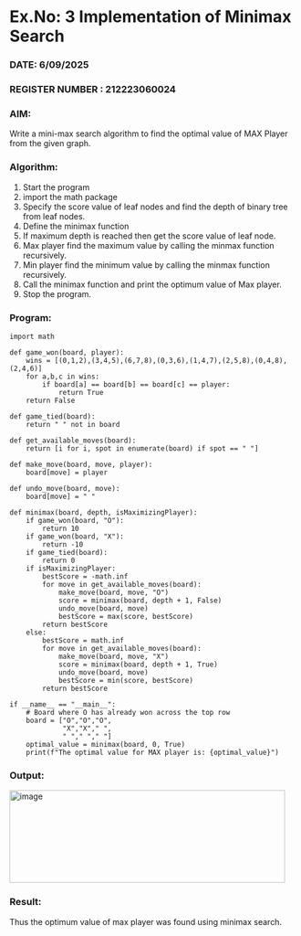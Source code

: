 # Ex.No: 3  Implementation of Minimax Search
### DATE: 6/09/2025                                                                      
### REGISTER NUMBER : 212223060024
### AIM: 
Write a mini-max search algorithm to find the optimal value of MAX Player from the given graph.
### Algorithm:
1. Start the program
2. import the math package
3. Specify the score value of leaf nodes and find the depth of binary tree from leaf nodes.
4. Define the minimax function
5. If maximum depth is reached then get the score value of leaf node.
6. Max player find the maximum value by calling the minmax function recursively.
7. Min player find the minimum value by calling the minmax function recursively.
8. Call the minimax function  and print the optimum value of Max player.
9. Stop the program. 

### Program:
~~~
import math

def game_won(board, player):
    wins = [(0,1,2),(3,4,5),(6,7,8),(0,3,6),(1,4,7),(2,5,8),(0,4,8),(2,4,6)]
    for a,b,c in wins:
        if board[a] == board[b] == board[c] == player:
            return True
    return False

def game_tied(board):
    return " " not in board

def get_available_moves(board):
    return [i for i, spot in enumerate(board) if spot == " "]

def make_move(board, move, player):
    board[move] = player

def undo_move(board, move):
    board[move] = " "

def minimax(board, depth, isMaximizingPlayer):
    if game_won(board, "O"):
        return 10
    if game_won(board, "X"):
        return -10
    if game_tied(board):
        return 0
    if isMaximizingPlayer:
        bestScore = -math.inf
        for move in get_available_moves(board):
            make_move(board, move, "O")
            score = minimax(board, depth + 1, False)
            undo_move(board, move)
            bestScore = max(score, bestScore)
        return bestScore
    else:
        bestScore = math.inf
        for move in get_available_moves(board):
            make_move(board, move, "X")
            score = minimax(board, depth + 1, True)
            undo_move(board, move)
            bestScore = min(score, bestScore)
        return bestScore

if __name__ == "__main__":
    # Board where O has already won across the top row
    board = ["O","O","O",
             "X","X"," ",
             " "," "," "]
    optimal_value = minimax(board, 0, True)
    print(f"The optimal value for MAX player is: {optimal_value}")
~~~

### Output:

<img width="483" height="162" alt="image" src="https://github.com/user-attachments/assets/b6e411c1-ae15-46fb-bf83-d77f58d13a71" />




### Result:
Thus the optimum value of max player was found using minimax search.
